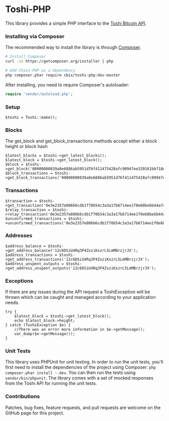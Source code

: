 Toshi-PHP
========

This library provides a simple PHP interface to the [Toshi Bitcoin API](https://toshi.io/).

### Installing via Composer

The recommended way to install the library is through [Composer](http://getcomposer.org).

```bash
# Install Composer
curl -sS https://getcomposer.org/installer | php

# Add Chain-PHP as a dependency
php composer.phar require cbix/toshi-php:dev-master
```

After installing, you need to require Composer's autoloader:

```php
require 'vendor/autoload.php';
```

### Setup

    $toshi = Toshi::make();

### Blocks

The get_block and get_block_transactions methods accept either a block height or block hash

    $latest_blocks = $toshi->get_latest_blocks();
    $latest_block = $toshi->get_latest_block();
    $block = $toshi->get_block('00000000839a8e6886ab5951d76f411475428afc90947ee320161bbf18eb6048');
    $block_transactions = $toshi->get_block_transactions('00000000839a8e6886ab5951d76f411475428afc90947ee320161bbf18eb6048');

### Transactions

    $transaction = $toshi->get_transaction('0e3e2357e806b6cdb1f70b54c3a3a17b6714ee1f0e68bebb44a74b1efd512098');
    $relay_transaction = $toshi->relay_transaction('0e3e2357e806b6cdb1f70b54c3a3a17b6714ee1f0e68bebb44a74b1efd512098);
    $unconfirmed_transactions = $toshi->unconfirmed_transactions('0e3e2357e806b6cdb1f70b54c3a3a17b6714ee1f0e68bebb44a74b1efd512098');

### Addresses

    $address_balance = $toshi->get_address_balance('12c6DSiU4Rq3P4ZxziKxzrL5LmMBrzjrJX');
    $address_transactions = $toshi->get_address_transactions('12c6DSiU4Rq3P4ZxziKxzrL5LmMBrzjrJX');
    $address_unspent_outputs = $toshi->get_address_unspent_outputs('12c6DSiU4Rq3P4ZxziKxzrL5LmMBrzjrJX');

### Exceptions

If there are any issues during the API request a ToshiException will be thrown which can be caught
and managed according to your application needs.

    try {
        $latest_block = $toshi->get_latest_block();
        echo $latest_block->height;
    } catch (ToshiException $e) {
        //There was an error more information in $e->getMessage();
        var_dump($e->getMessage());
    }

### Unit Tests

This library uses PHPUnit for unit testing. In order to run the unit tests, you'll first need
to install the dependencies of the project using Composer: `php composer.phar install --dev`.
You can then run the tests using `vendor/bin/phpunit`. The library comes with a set of mocked responses
from the Toshi API for running the unit tests.

### Contributions

Patches, bug fixes, feature requests, and pull requests are welcome on the GitHub page for this project.